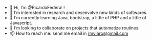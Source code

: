 - 👋 Hi, I’m @RicardoFederal !
- 👀 I’m interested in research and desenvolve new kinds of softwares.
- 🌱 I’m currently learning Java, bootstrap, a little of PHP and a little of Javascript.
- 💞️ I’m looking to collaborate on projects that automatize routines.
- 📫 How to reach me: send me email in rmviaro@gmail.com

<!---
RicardoFederal/RicardoFederal is a ✨ special ✨ repository because its `README.md` (this file) appears on your GitHub profile.
You can click the Preview link to take a look at your changes.
--->
